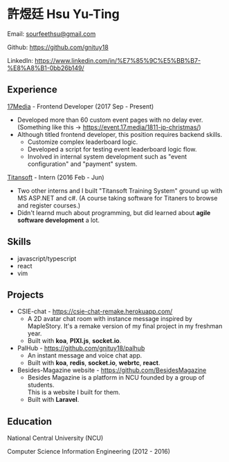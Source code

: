 # 許煜廷 Hsu Yu-Ting
Email: sourfeethsu@gmail.com

Github: https://github.com/gnituy18

LinkedIn: https://www.linkedin.com/in/%E7%85%9C%E5%BB%B7-%E8%A8%B1-0bb26b149/

## Experience
[17Media](https://m17.asia/) - Frontend Developer (2017 Sep - Present)
* Developed more than 60 custom event pages with no delay ever. (Something like this -> https://event.17.media/1811-jp-christmas/)
* Although titled frontend developer, this position requires backend skills.
    * Customize complex leaderboard logic.
    * Developed a script for testing event leaderboard logic flow.
    * Involved in internal system development such as "event configuration" and "payment" system.

[Titansoft](http://www.titansoft.com/tw/) - Intern (2016 Feb - Jun)
* Two other interns and I built "Titansoft Training System" ground up with MS ASP.NET and c#. (A course taking software for Titaners to browse and register courses.)
* Didn't learnd much about programming, but did learned about **agile software development** a lot.

## Skills
* javascript/typescript
* react
* vim

## Projects
* CSIE-chat - https://csie-chat-remake.herokuapp.com/
  * A 2D avatar chat room with instance message inspired by MapleStory. It's a remake version of my final project in my freshman year.
  * Built with **koa**, **PIXI.js**, **socket.io**.
* PalHub - https://github.com/gnituy18/palhub
  * An instant message and voice chat app.
  * Built with **koa**, **redis**, **socket.io**, **webrtc**, **react**.
* Besides-Magazine website - https://github.com/BesidesMagazine
  * Besides Magazine is a platform in NCU founded by a group of students.<br> This is a website I built for them.
  * Built with **Laravel**.

## Education
National Central University (NCU)

Computer Science Information Engineering (2012 - 2016)
